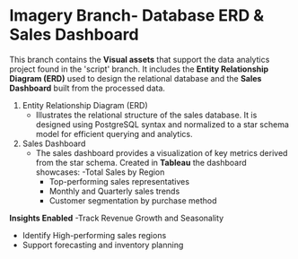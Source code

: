 # Imagery Branch- Database ERD & Sales Dashboard

  This branch contains the **Visual assets** that support the data analytics project found in the 'script' branch.
  It includes the **Entity Relationship Diagram (ERD)** used to design the relational database and the **Sales Dashboard** built from the processed data.

  1. Entity Relationship Diagram (ERD)
     - Illustrates the relational structure of the sales database. It is designed using PostgreSQL syntax and normalized to a star schema model for efficient querying and analytics.
  2. Sales Dashboard
     - The sales dashboard provides a visualization of key metrics derived from the star schema. Created in **Tableau** the dashboard showcases:
         -Total Sales by Region
         - Top-performing sales representatives
         - Monthly and Quarterly sales trends
         - Customer segmentation by purchase method
      
**Insights Enabled**
-Track Revenue Growth and Seasonality
- Identify High-performing sales regions
- Support forecasting and inventory planning
